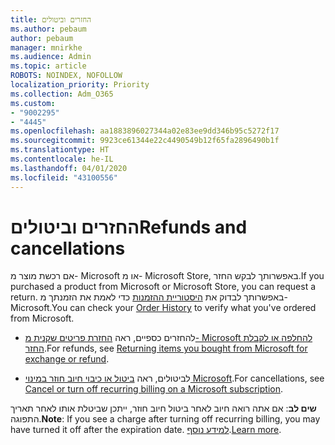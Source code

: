 ```yaml
---
title: החזרים וביטולים
ms.author: pebaum
author: pebaum
manager: mnirkhe
ms.audience: Admin
ms.topic: article
ROBOTS: NOINDEX, NOFOLLOW
localization_priority: Priority
ms.collection: Adm_O365
ms.custom:
- "9002295"
- "4445"
ms.openlocfilehash: aa1883896027344a02e83ee9dd346b95c5272f17
ms.sourcegitcommit: 9923ce61344e22c4490549b12f65fa2896490b1f
ms.translationtype: HT
ms.contentlocale: he-IL
ms.lasthandoff: 04/01/2020
ms.locfileid: "43100556"
---
```

# <a name="refunds-and-cancellations"></a><span data-ttu-id="cc980-102">החזרים וביטולים</span><span class="sxs-lookup"><span data-stu-id="cc980-102">Refunds and cancellations</span></span>

<span data-ttu-id="cc980-103">אם רכשת מוצר מ- Microsoft או מ- Microsoft Store, באפשרותך לבקש החזר.</span><span class="sxs-lookup"><span data-stu-id="cc980-103">If you purchased a product from Microsoft or Microsoft Store, you can request a return.</span></span> <span data-ttu-id="cc980-104">באפשרותך לבדוק את [היסטוריית ההזמנות](https://account.microsoft.com/billing/orders/) כדי לאמת את הזמנתך מ- Microsoft.</span><span class="sxs-lookup"><span data-stu-id="cc980-104">You can check your [Order History](https://account.microsoft.com/billing/orders/) to verify what you've ordered from Microsoft.</span></span> 

- <span data-ttu-id="cc980-105">להחזרים כספיים, ראה [החזרת פריטים שקנית מ- Microsoft להחלפה או לקבלת החזר](https://support.microsoft.com/help/10558).</span><span class="sxs-lookup"><span data-stu-id="cc980-105">For refunds, see [Returning items you bought from Microsoft for exchange or refund](https://support.microsoft.com/help/10558).</span></span>

- <span data-ttu-id="cc980-106">לביטולים, ראה [ביטול או כיבוי חיוב חוזר במינוי Microsoft](https://support.microsoft.com/help/4027815).</span><span class="sxs-lookup"><span data-stu-id="cc980-106">For cancellations, see [Cancel or turn off recurring billing on a Microsoft subscription](https://support.microsoft.com/help/4027815).</span></span>

<span data-ttu-id="cc980-107">**שים לב**: אם אתה רואה חיוב לאחר ביטול חיוב חוזר, ייתכן שביטלת אותו לאחר תאריך התפוגה.</span><span class="sxs-lookup"><span data-stu-id="cc980-107">**Note**: If you see a charge after turning off recurring billing, you may have turned it off after the expiration date.</span></span> <span data-ttu-id="cc980-108">[למידע נוסף](https://support.microsoft.com/help/10640).</span><span class="sxs-lookup"><span data-stu-id="cc980-108">[Learn more](https://support.microsoft.com/help/10640).</span></span> 